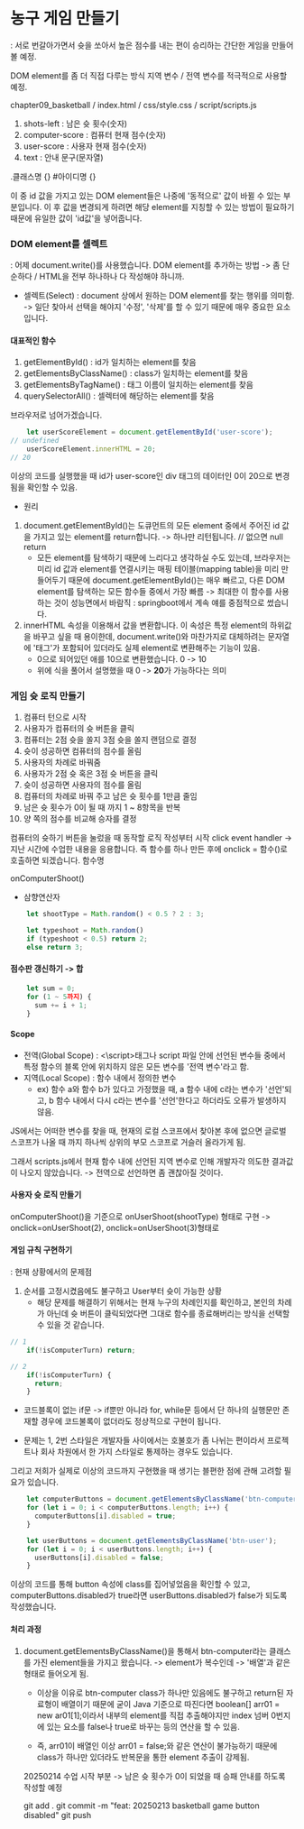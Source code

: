 # 농구 게임 만들기
: 서로 번갈아가면서 슛을 쏘아서 높은 점수를 내는 편이 승리하는 간단한 게임을 만들어볼 예정.

DOM element를 좀 더 직접 다루는 방식 지역 변수 / 전역 변수를 적극적으로 사용할 예정.

chapter09_basketball / 
index.html / 
css/style.css / 
script/scripts.js

1. shots-left : 남은 슛 횟수(숫자)
2. computer-score : 컴퓨터 현재 점수(숫자)
3. user-score : 사용자 현재 점수(숫자)
4. text : 안내 문구(문자열)

.클래스명 {}
#아이디명 {}

이 중 id 값을 가지고 있는 DOM element들은 나중에 '동적으로' 값이 바뀔 수 있는 부분입니다.
이 후 값을 변경되게 하려면 해당 element를 지칭할 수 있는 방법이 필요하기 때문에 유일한 값이 'id값'을 넣어줍니다.

### DOM element를 셀렉트
: 어제 document.write()를 사용했습니다.
DOM element를 추가하는 방법 -> 좀 단순하다 / HTML을 전부 하나하나 다 작성해야 하니까.

- 셀렉트(Select) : document 상에서 원하는 DOM element를 찾는 행위를 의미함. -> 일단 찾아서 선택을 해야지 '수정', '삭제'를 할 수 있기 때문에 매우 중요한 요소입니다.

#### 대표적인 함수
1. getElementById() : id가 일치하는 element를 찾음
2. getElementsByClassName() : class가 일치하는 element를 찾음
3. getElementsByTagName() : 태그 이름이 일치하는 element를 찾음
4. querySelectorAll() : 셀렉터에 해당하는 element를 찾음

브라우저로 넘어가겠습니다.

``` javascript
    let userScoreElement = document.getElementById('user-score');
// undefined
    userScoreElement.innerHTML = 20;
// 20
```
이상의 코드를 실행했을 때 id가 user-score인 div 태그의 데이터인 0이 20으로 변경됨을 확인할 수 있음.

- 원리
1. document.getElementById()는 도큐먼트의 모든 element 중에서 주어진 id 값을 가지고 있는 element를 return합니다. -> 하나만 리턴됩니다. // 없으면 null return
    - 모든 element를 탐색하기 때문에 느리다고 생각하실 수도 있는데, 브라우저는 미리 id 값과 element를 연결시키는 매핑 테이블(mapping table)을 미리 만들어두기 때문에 document.getElementById()는 매우 빠르고, 다른 DOM element를 탐색하는 모든 함수들 중에서 가장 빠름 -> 최대한 이 함수를 사용하는 것이 성능면에서 바람직 : springboot에서 계속 얘를 중점적으로 썼습니다.
2. innerHTML 속성을 이용해서 값을 변환합니다. 이 속성은 특정 element의 하위값을 바꾸고 싶을 때 용이한데, document.write()와 마찬가지로 대체하려는 문자열에 '태그'가 포함되어 있더라도 실제 element로 변환해주는 기능이 있음.
    - 0으로 되어있던 애를 10으로 변환했습니다. 0 -> 10
    - 위에 식을 풀어서 설명했을 때 0 -> <b>20</b>가 가능하다는 의미

### 게임 슛 로직 만들기
1. 컴퓨터 턴으로 시작
2. 사용자가 컴퓨터의 슛 버튼을 클릭
3. 컴퓨터는 2점 슛을 쏠지 3점 슛을 쏠지 랜덤으로 결정
4. 슛이 성공하면 컴퓨터의 점수를 올림
5. 사용자의 차례로 바꿔줌
6. 사용자가 2점 슛 혹은 3점 슛 버튼을 클릭
7. 슛이 성공하면 사용자의 점수를 올림
8. 컴퓨터의 차례로 바꿔 주고 남은 슛 횟수를 1만큼 줄임
9. 남은 슛 횟수가 0이 될 때 까지 1 ~ 8항목을 반복
10. 양 쪽의 점수를 비교해 승자를 결정

컴퓨터의 슛하기 버튼을 눌렀을 때 동작할 로직 작성부터 시작
click event handler -> 지난 시간에 수업한 내용을 응용합니다.
즉 함수를 하나 만든 후에 onclick = 함수()로 호출하면 되겠습니다.
함수명

onComputerShoot()

- 삼향연산자
``` javascript
    let shootType = Math.random() < 0.5 ? 2 : 3;

    let typeshoot = Math.random()
    if (typeshoot < 0.5) return 2;
    else return 3;
```


#### 점수판 갱신하기 -> 합
``` javascript
    let sum = 0;
    for (1 ~ 5까지) {
      sum += i + 1;
    }
```


#### Scope
- 전역(Global Scope) : <\script>태그나 script 파일 안에 선언된 변수들 중에서 특정 함수의 블록 안에 위치하지 않은 모든 변수를 '전역 변수'라고 함.
- 지역(Local Scope) : 함수 내에서 정의한 변수
    - ex) 함수 a와 함수 b가 있다고 가정했을 때, a 함수 내에 c라는 변수가 '선언'되고, b 함수 내에서 다시 c라는 변수를 '선언'한다고 하더라도 오류가 발생하지 않음.

JS에서는 어떠한 변수를 찾을 때, 현재의 로컬 스코프에서 찾아본 후에 없으면 글로벌 스코프가 나올 때 까지 하나씩 상위의 부모 스코프로 거슬러 올라가게 됨.

그래서 scripts.js에서 현재 함수 내에 선언된 지역 변수로 인해 개발자각 의도한 결과값이 나오지 않았습니다. -> 전역으로 선언하면 좀 괜찮아질 것이다.


#### 사용자 슛 로직 만들기
onComputerShoot()을 기준으로
onUserShoot(shootType) 형태로 구현 -> onclick=onUserShoot(2), onclick=onUserShoot(3)형태로

#### 게임 규칙 구현하기
: 현재 상황에서의 문제점

1. 순서를 고정시켰음에도 불구하고 User부터 슛이 가능한 상황
    - 해당 문제를 해결하기 위해서는 현재 누구의 차례인지를 확인하고, 본인의 차례가 아닌데 슛 버튼이 클릭되었다면 그대로 함수를 종료해버리는 방식을 선택할 수 있을 것 같습니다.

``` javascript
// 1
    if(!isComputerTurn) return;

// 2
    if(!isComputerTurn) {
      return;
    }
```
- 코드블록이 없는 if문 -> if뿐만 아니라 for, while문 등에서 단 하나의 실행문만 존재할 경우에 코드불록이 없더라도 정상적으로 구현이 됩니다.

- 문제는 1, 2번 스타일은 개발자들 사이에서는 호불호가 좀 나뉘는 편이라서 프로젝트나 회사 차원에서 한 가지 스타일로 통제하는 경우도 있습니다.

그리고 저희가 실제로 이상의 코드까지 구현했을 때 생기는 블편한 점에 관해 고려할 필요가 있습니다.

``` javascript
    let computerButtons = document.getElementsByClassName('btn-computer');
    for (let i = 0; i < computerButtons.length; i++) {
      computerButtons[i].disabled = true;
    }

    let userButtons = document.getElementsByClassName('btn-user');
    for (let i = 0; i < userButtons.length; i++) {
      userButtons[i].disabled = false;
    }
```
이상의 코드를 통해 button 속성에 class를 집어넣었음을 확인할 수 있고, computerButtons.disabled가 true라면 userButtons.disabled가 false가 되도록 작성했습니다.

#### 처리 과정
1. document.getElementsByClassName()을 통해서 btn-computer라는 클래스를 가진 element들을 가지고 왔습니다. -> element가 복수인데 -> '배열'과 같은 형태로 들어오게 됨.
    - 이상을 이유로 btn-computer class가 하나만 있음에도 불구하고 return된 자료형이 배열이기 때문에 굳이 Java 기준으로 따진다면 boolean[] arr01 = new ar01[1];이라서 내부의 element를 직접 추출해야지만 index 넘버 0번지에 있는 요소를 false나 true로 바꾸는 등의 연산을 할 수 있음.

    - 즉, arr01이 배열인 이상 arr01 = false;와 같은 연산이 불가능하기 때문에 class가 하나만 있더라도 반복문을 통한 element 추출이 강제됨.

    20250214 수업 시작 부분 -> 남은 슛 횟수가 0이 되었을 때 승패 안내를 하도록 작성할 예정

    git add .
    git commit -m "feat: 20250213 basketball game button disabled"
    git push